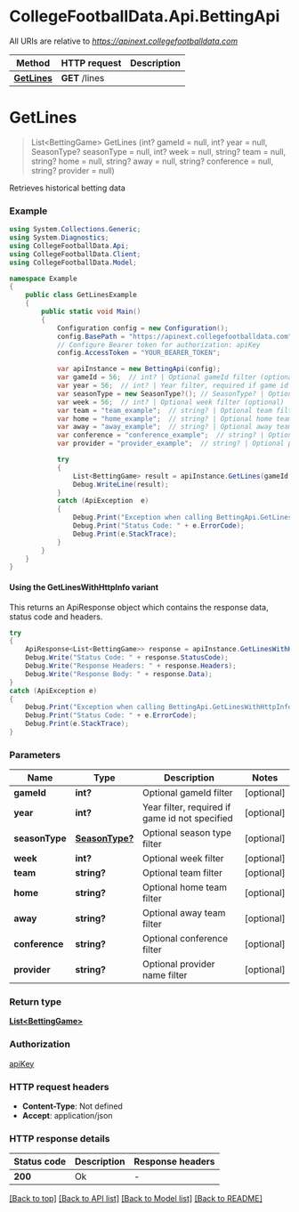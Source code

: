 # CollegeFootballData.Api.BettingApi

All URIs are relative to *https://apinext.collegefootballdata.com*

| Method | HTTP request | Description |
|--------|--------------|-------------|
| [**GetLines**](BettingApi.md#getlines) | **GET** /lines |  |

<a id="getlines"></a>
# **GetLines**
> List&lt;BettingGame&gt; GetLines (int? gameId = null, int? year = null, SeasonType? seasonType = null, int? week = null, string? team = null, string? home = null, string? away = null, string? conference = null, string? provider = null)



Retrieves historical betting data

### Example
```csharp
using System.Collections.Generic;
using System.Diagnostics;
using CollegeFootballData.Api;
using CollegeFootballData.Client;
using CollegeFootballData.Model;

namespace Example
{
    public class GetLinesExample
    {
        public static void Main()
        {
            Configuration config = new Configuration();
            config.BasePath = "https://apinext.collegefootballdata.com";
            // Configure Bearer token for authorization: apiKey
            config.AccessToken = "YOUR_BEARER_TOKEN";

            var apiInstance = new BettingApi(config);
            var gameId = 56;  // int? | Optional gameId filter (optional) 
            var year = 56;  // int? | Year filter, required if game id not specified (optional) 
            var seasonType = new SeasonType?(); // SeasonType? | Optional season type filter (optional) 
            var week = 56;  // int? | Optional week filter (optional) 
            var team = "team_example";  // string? | Optional team filter (optional) 
            var home = "home_example";  // string? | Optional home team filter (optional) 
            var away = "away_example";  // string? | Optional away team filter (optional) 
            var conference = "conference_example";  // string? | Optional conference filter (optional) 
            var provider = "provider_example";  // string? | Optional provider name filter (optional) 

            try
            {
                List<BettingGame> result = apiInstance.GetLines(gameId, year, seasonType, week, team, home, away, conference, provider);
                Debug.WriteLine(result);
            }
            catch (ApiException  e)
            {
                Debug.Print("Exception when calling BettingApi.GetLines: " + e.Message);
                Debug.Print("Status Code: " + e.ErrorCode);
                Debug.Print(e.StackTrace);
            }
        }
    }
}
```

#### Using the GetLinesWithHttpInfo variant
This returns an ApiResponse object which contains the response data, status code and headers.

```csharp
try
{
    ApiResponse<List<BettingGame>> response = apiInstance.GetLinesWithHttpInfo(gameId, year, seasonType, week, team, home, away, conference, provider);
    Debug.Write("Status Code: " + response.StatusCode);
    Debug.Write("Response Headers: " + response.Headers);
    Debug.Write("Response Body: " + response.Data);
}
catch (ApiException e)
{
    Debug.Print("Exception when calling BettingApi.GetLinesWithHttpInfo: " + e.Message);
    Debug.Print("Status Code: " + e.ErrorCode);
    Debug.Print(e.StackTrace);
}
```

### Parameters

| Name | Type | Description | Notes |
|------|------|-------------|-------|
| **gameId** | **int?** | Optional gameId filter | [optional]  |
| **year** | **int?** | Year filter, required if game id not specified | [optional]  |
| **seasonType** | [**SeasonType?**](SeasonType?.md) | Optional season type filter | [optional]  |
| **week** | **int?** | Optional week filter | [optional]  |
| **team** | **string?** | Optional team filter | [optional]  |
| **home** | **string?** | Optional home team filter | [optional]  |
| **away** | **string?** | Optional away team filter | [optional]  |
| **conference** | **string?** | Optional conference filter | [optional]  |
| **provider** | **string?** | Optional provider name filter | [optional]  |

### Return type

[**List&lt;BettingGame&gt;**](BettingGame.md)

### Authorization

[apiKey](../README.md#apiKey)

### HTTP request headers

 - **Content-Type**: Not defined
 - **Accept**: application/json


### HTTP response details
| Status code | Description | Response headers |
|-------------|-------------|------------------|
| **200** | Ok |  -  |

[[Back to top]](#) [[Back to API list]](../README.md#documentation-for-api-endpoints) [[Back to Model list]](../README.md#documentation-for-models) [[Back to README]](../README.md)

